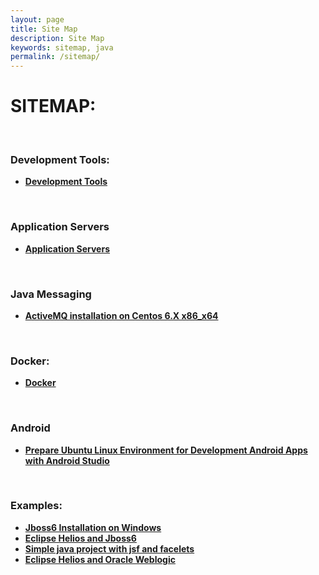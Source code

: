 ```yaml
---
layout: page
title: Site Map
description: Site Map
keywords: sitemap, java
permalink: /sitemap/
---
```


# SITEMAP:

<br/>

### Development Tools:

<ul>
    <li><strong><a href="/devtools/">Development Tools</a></strong></li>
</ul>

<br/>

### Application Servers

<ul>
    <li><strong><a href="/appserv/">Application Servers</a></strong></li>
</ul>

<br/>

### Java Messaging

<ul>
    <li><strong><a href="/java_basics/installation/activemq/centos/6/x86_x64/">ActiveMQ installation on Centos 6.X x86_x64</a></strong></li>
</ul>

<br/>

### Docker:

<ul>
    <li><strong><a href="/docker/">Docker</a></strong></li>
</ul>

<br/>

### Android

<ul>
    <li><strong><a href="/java_basics/android/installation/">Prepare Ubuntu Linux Environment for Development Android Apps with Android Studio</a></strong></li>
</ul>

<br/>

### Examples:

<ul>
    <li><strong><a href="/examples/jboss-installation-on-windows/">Jboss6 Installation on Windows</a></strong>  </li>
    <li><strong><a href="/examples/eclipse_helios_and_jboss6/">Eclipse Helios and Jboss6</a></strong></li>
    <li><strong><a href="/examples/simple_java_project_with_jsf_and_facelets/">Simple java project with jsf and facelets</a></strong></li>
    <li><strong><a href="/examples/eclipse_helios_and_weblogic/">Eclipse Helios and Oracle Weblogic</a></strong></li>
</ul>
